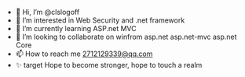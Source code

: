 - 👋 Hi, I’m @clslogoff
- 👀 I’m interested in Web Security and .net framework 
- 🌱 I’m currently learning ASP.net MVC
- 💞️ I’m looking to collaborate on winfrom asp.net asp.net-mvc asp.net Core
- 📫 How to reach me 2712129339@qq.com
- ✨ target Hope to become stronger, hope to touch a realm


